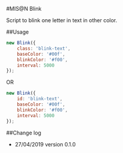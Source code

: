 #MIS@N Blink

Script to blink one letter in text in other color.

##Usage
```javascript
new Blink({
    class: 'blink-text',
    baseColor: '#00f',
    blinkColor: '#f00',
    interval: 5000
});
```
OR
```javascript
new Blink({
    id: 'blink-text',
    baseColor: '#00f',
    blinkColor: '#f00',
    interval: 5000
});
```
##Change log
- 27/04/2019 version 0.1.0